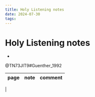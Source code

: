 ```yaml
---
title: Holy Listening notes
date: 2024-07-30
tags: 
---
```

# Holy Listening notes

- 
@TN73JIT9#Guenther_1992

| page | note | comment |
|------|------|---------|
|
